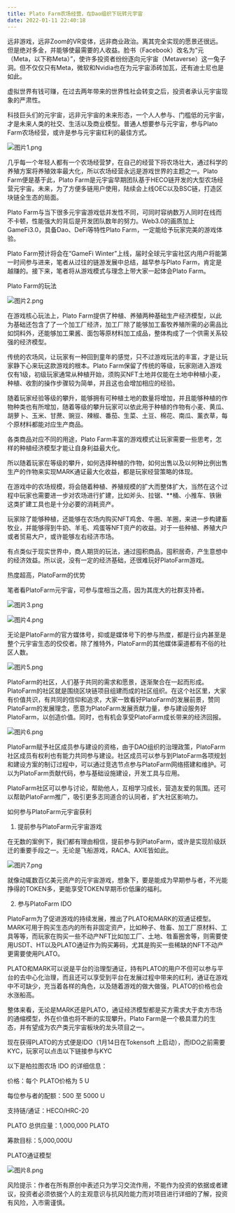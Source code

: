 ```yaml
---
title: Plato Farm农场经营，在Dao组织下玩转元宇宙
date: 2022-01-11 22:40:18
---
```

远非游戏，远非Zoom的VR变体，远非商业政治。离其完全实现的愿景还很远。但是绝对多金，并能够使最需要的人收益。脸书（Facebook）改名为“元（Meta，以下称Meta）”，使许多投资者纷纷逐向元宇宙（Metaverse）这一兔子洞。但不仅仅只有Meta，微软和Nvidia也在为元宇宙添砖加瓦，还有迪士尼也是如此。

 

虚拟世界有钱可赚，在过去两年带来的世界性社会转变之后，投资者承认元宇宙现象的严肃性。

 

科技巨头们的元宇宙，远非元宇宙的未来形态，一个人人参与、门槛低的元宇宙，才是未来人类的社交、生活以及商业模型。普通人想要参与元宇宙，参与Plato Farm农场经营，或许是参与元宇宙红利的最佳方式。


![图片1.png](https://smartsignature-img.oss-cn-hongkong.aliyuncs.com/article/2022/01/11/16d4e74242383472755b749be5ed73d5.png)


几乎每一个年轻人都有一个农场经营梦，在自己的经营下将农场壮大，通过科学的养殖方案将养殖效率最大化，所以农场经营永远是游戏世界的主题之一。Plato Farm便是基于此，Plato Farm是元宇宙早期团队基于HECO链开发的大型农场经营元宇宙。未来，为了方便多链用户使用，陆续会上线OEC以及BSC链，打造区块链全生态的局面。

 

Plato Farm与当下很多元宇宙游戏低并发性不同，可同时容纳数万人同时在线而不卡顿，性能强大的背后是开发团队数年的努力。Web3.0的画质加上GameFi3.0，具备Dao、DeFi等特性Plato Farm，一定能给予玩家完美的游戏体验。

 

Plato Farm预计将会在“GameFi Winter”上线，届时全球元宇宙社区内用户将能第一时间参与进来，笔者从过往的链游发展中总结，越早参与Plato Farm，肯定是越赚的。接下来，笔者将从游戏模式与理念上带大家一起体会Plato Farm。

 

 

 

 

 

 

 

 

 

Plato Farm的玩法


![图片2.png](https://smartsignature-img.oss-cn-hongkong.aliyuncs.com/article/2022/01/11/fc3ef9d84d7d8339036631a646a76673.png)


在游戏核心玩法上，Plato Farm提供了种植、养殖两种基础生产经济模型，以此为基础还包含了了一个加工厂经济，加工厂除了能够加工畜牧养殖所需的必需品比如饲料外，还能够加工果酱、面包等原材料加工成品，整体构成了一个供需关系较强的经济模型。

 

 

传统的农场风，让玩家有一种回到童年的感觉，只不过游戏玩法的丰富，才是让玩家静下心来玩这款游戏的根本。Plato Farm保留了传统的等级，玩家刚进入游戏仅有1级，初级玩家通常从种植开始，须购买NFT土地并仅能在土地中种植小麦，种植、收割的操作步骤较为简单，并且这也会增加相应的经验。

 

随着玩家经验等级的攀升，能够拥有可种植土地的数量将增加，并且能够种植的作物种类也有所增加，随着等级的攀升玩家可以依此用于种植的作物有小麦、黄瓜、胡萝卜、玉米、甘蔗、豌豆、辣椒、番茄、生菜、土豆、棉花、南瓜、薰衣草，每个原材料都能对应生产商品。

 

各类商品对应不同的用途，Plato Farm丰富的游戏模式让玩家需要一些思考，怎样的种植经济模型才能让自身利益最大化。

 

所以随着玩家在等级的攀升，如何选择种植的作物，如何出售以及以何种比例出售生产的作物来实现MARK通证最大化收益，都是玩家经营策略的体现。

 

在游戏中的农场规模，将会随着种植、养殖规模的扩大而整体扩大，当然在这个过程中玩家也需要进一步对农场进行扩建，比如斧头、拉锯、**桶、小推车、铁锹这类扩建工具也是十分必要的消耗资产。

 

玩家除了能够种植，还能够在农场内购买NFT鸡舍、牛圈、羊圈，来进一步构建畜牧业，并能够得到牛奶、羊毛、鸡蛋等NFT资产的收益。对于一些种植、养殖大户或者贸易大户，或许能够左右经济市场。

 

有点类似于现实世界中，商人期货的玩法，通过囤积商品，囤积居奇，产生意想中的经济效益。所以说，没有一定的经济基础，还很难玩好PlatoFarm游戏。

 

热度超高，PlatoFarm的优势

笔者看PlatoFarm元宇宙，可参与度相当之高，因为其庞大的社群支持者。



 

![图片3.png](https://smartsignature-img.oss-cn-hongkong.aliyuncs.com/article/2022/01/11/5808f1468731957901308eeb4f4bc54c.png)

 

 


![图片4.png](https://smartsignature-img.oss-cn-hongkong.aliyuncs.com/article/2022/01/11/c02bcf4ddf122725ccd5f317eb00ffad.png)


 

无论是PlatoFarm的官方媒体号，抑或是媒体号下的参与热度，都是行业内甚至是整个元宇宙生态的佼佼者。除了推特外，PlatoFarm的其他媒体渠道都有不俗的社区人数。

 

![图片5.png](https://smartsignature-img.oss-cn-hongkong.aliyuncs.com/article/2022/01/11/2feb93424f7bc2224861689103fb7ae5.png)

 

 

PlatoFarm的社区，人们基于共同的需求和愿景，逐渐聚合在一起而形成。PlatoFarm的社区就是围绕区块链项目组建而成的社区组织。在这个社区里，大家有价值共识，有共同的信仰和追求，大家一致看好PlatoFarm的发展前景，赞同PlatoFarm的发展理念，愿意为PlatoFarm发展贡献力量，参与建设服务好PlatoFarm，以创造价值。同时，也有机会享受PlatoFarm成长带来的经济回报。

 

![图片6.png](https://smartsignature-img.oss-cn-hongkong.aliyuncs.com/article/2022/01/11/f685a8ff02ebc496831a189a04595c7c.png)



 

PlatoFarm赋予社区成员参与建设的资格，由于DAO组织的治理政策，PlatoFarm社区成员有权利也有能力共同参与建设。社区成员可以参与到PlatoFarm各项规划和建设方案的制订过程中，可以通过竞选节点参与PlatoFarm网络搭建和维护。可以为PlatoFarm贡献代码，参与基础设施建设，开发工具与应用。

 

PlatoFarm社区可以参与讨论，帮助他人，互相学习成长，营造友爱的氛围。还可以帮助PlatoFarm推广，吸引更多志同道合的认同者，扩大社区影响力。

 

如何参与PlatoFarm元宇宙获利

 

1. 提前参与PlatoFarm元宇宙游戏

在无数的案例下，我们都有理由相信，提前参与到PlatoFarm，或许是实现阶级跃迁的重要手段之一。无论是飞船游戏，RACA、AXIE皆如此。


![图片7.png](https://smartsignature-img.oss-cn-hongkong.aliyuncs.com/article/2022/01/11/c6b1732e16742b686d92b5d4497dc5e7.png)


就像动辄数百亿美元资产的元宇宙游戏，想象下，要是能成为早期参与者，不光能挣得的TOKEN多，更能享受TOKEN早期币价低廉的福利。

 

 

2. 参与PlatoFarm IDO

PlatoFarm为了促进游戏的持续发展，推出了PLATO和MARK的双通证模型。MARK可用于购买生态内的所有非固定资产，比如种子、牲畜、加工厂原材料、工具等等，而玩家在购买一些不动产NFT比如加工厂、土地、牲畜圈舍等，则需要使用USDT、HT以及PLATO通证作为购买筹码，尤其是购买一些稀缺的NFT不动产更需要使用PLATO。

 

PLATO和MARK可以说是平台的治理型通证，持有PLATO的用户不但可以参与平台的去中心化治理，而且还可以享受到平台在发展过程中带来的红利，通证在游戏中不可缺少，充当着各样的角色，以及随着游戏的做大做强，PLATO的价格也会水涨船高。

 

整体来看，无论是MARK还是PLATO，通证经济模型都是买方需求大于卖方市场的通缩模型，外在价值也将不断的实现攀升。Plato Farm是一个极具潜力的生态，并有望成为农产类元宇宙板块的龙头项目之一。

 

现在获得PLATO的方式便是IDO（1月14日在Tokensoft 上启动），而IDO之前需要KYC，玩家可以点击以下链接参与KYC

 

以下是柏拉图农场 IDO 的详细信息：

价格：每个 PLATO价格为 5 U

每位参与者的配额：500 至 5000 U

支持链/通证：HECO/HRC-20

PLATO 总供应量：1,000,000 PLATO

筹款目标：5,000,000U

 

 

PLATO通证模型


![图片8.png](https://smartsignature-img.oss-cn-hongkong.aliyuncs.com/article/2022/01/11/3f9dbc98412a22023b38ebcf5f69a11f.png)



 

 

风险提示：作者在所有原创中表述只为学习交流作用，不能作为投资的依据或者建议，投资者必须依据个人的主观意识与抗风险能力而对项目进行详细的了解，投资有风险，入市需谨慎。